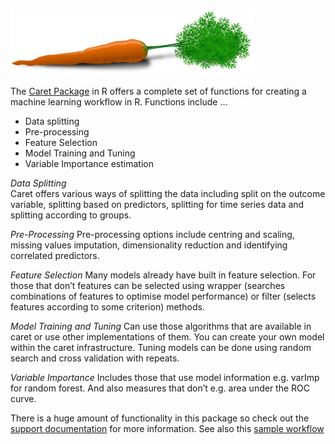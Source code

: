 ![caretsymbol](https://github.com/RQuinn78/caret/blob/master/caret.png)

The [Caret Package](http://topepo.github.io/caret/index.html) in R offers a complete set of functions for creating a machine learning workflow in R. Functions include ...

* Data splitting 
* Pre-processing 
* Feature Selection 
* Model Training and Tuning
* Variable Importance estimation  

*Data Splitting*  
Caret offers various ways of splitting the data including split on the outcome variable, splitting based on predictors, splitting for time series data and splitting according to groups.  

*Pre-Processing*
Pre-processing options include centring and scaling, missing values imputation, dimensionality reduction and identifying correlated predictors.

*Feature Selection*
Many models already have built in feature selection. For those that don’t features can be selected using wrapper (searches combinations of features to optimise model performance) or filter (selects features according to some criterion) methods. 

*Model Training and Tuning*
Can use those algorithms that are available in caret or use other implementations of them. You can create your own model within the caret infrastructure. Tuning models can be done using random search and cross validation with repeats. 

*Variable Importance*
Includes those that use model information e.g. varImp for random forest. And also measures that don’t e.g. area under the ROC curve.  

There is a huge amount of functionality in this package so check out the [support documentation](http://topepo.github.io/caret/index.html) for more information. See also this [sample workflow](https://github.com/RQuinn78/caret/blob/master/sample_workflow.R) 



